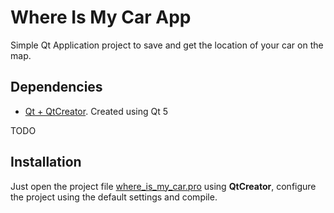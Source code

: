# Where Is My Car App

Simple Qt Application project to save and get the location of your car on the map.

## Dependencies

* [Qt + QtCreator](https://www.qt.io/download). Created using Qt 5

TODO

## Installation

Just open the project file [where_is_my_car.pro](where_is_my_car.pro) using **QtCreator**, configure the project using the default settings and compile.

